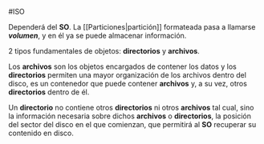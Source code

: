#ISO

Dependerá del **SO**. La [[Particiones|partición]] formateada pasa a llamarse ***volumen***, y en él ya se puede almacenar información.

2 tipos fundamentales de objetos: **directorios** y **archivos**. 

Los **archivos** son los objetos encargados de contener los datos y los **directorios** permiten una mayor organización de los archivos dentro del disco, es un contenedor que puede contener **archivos** y, a su vez, otros **directorios** dentro de él.

Un **directorio** no contiene otros **directorios** ni otros **archivos** tal cual, sino la información necesaria sobre dichos **archivos** o **directorios**, la posición del sector del disco en el que comienzan, que permitirá al **SO** recuperar su contenido en disco.

